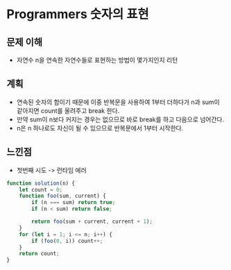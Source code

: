 # Programmers 숫자의 표현

## 문제 이해

- 자연수 n을 연속한 자연수들로 표현하는 방법이 몇가지인지 리턴

## 계획

- 연속된 숫자의 합이기 때문에 이중 반복문을 사용하여 1부터 더하다가 n과 sum이 같아지면 count를 올려주고 break 한다.
- 만약 sum이 n보다 커지는 경우는 없으므로 바로 break를 하고 다음으로 넘어간다.
- n은 n 하나로도 자신이 될 수 있으므로 반복문에서 1부터 시작한다.

## 느낀점

- 첫번째 시도 -> 런타임 에러

```js
function solution(n) {
	let count = 0;
	function foo(sum, current) {
		if (n === sum) return true;
		if (n < sum) return false;

		return foo(sum + current, current + 1);
	}
	for (let i = 1; i <= n; i++) {
		if (foo(0, i)) count++;
	}
	return count;
}
```
